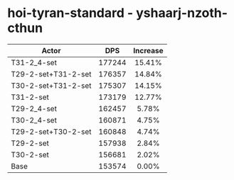 # hoi-tyran-standard - yshaarj-nzoth-cthun
| Actor | DPS | Increase |
|---|:---:|:---:|
|T31-2_4-set|177244|15.41%|
|T29-2-set+T31-2-set|176357|14.84%|
|T30-2-set+T31-2-set|175307|14.15%|
|T31-2-set|173179|12.77%|
|T29-2_4-set|162457|5.78%|
|T30-2_4-set|160871|4.75%|
|T29-2-set+T30-2-set|160848|4.74%|
|T29-2-set|157938|2.84%|
|T30-2-set|156681|2.02%|
|Base|153574|0.00%|

